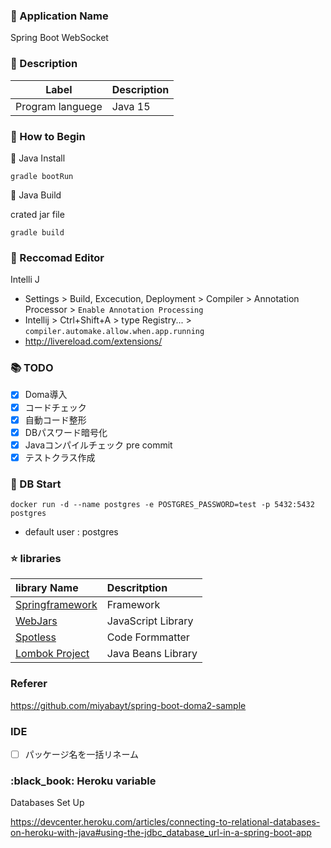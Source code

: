 ### :green_book: Application Name

Spring Boot WebSocket

### :blue_book: Description

| Label            | Description |
| ---------------- | ----------- |
| Program languege | Java 15     |

### :notebook: How to Begin

:orange:  Java Install

``
gradle bootRun
``

:apple:  Java Build

crated jar file

``
gradle build
``

### :star2: Reccomad Editor

Intelli J

- Settings > Build, Excecution, Deployment > Compiler > Annotation Processor > `Enable Annotation Processing`
- Intellij > Ctrl+Shift+A > type Registry... > `compiler.automake.allow.when.app.running`
- http://livereload.com/extensions/

### :books: TODO

- [x] Doma導入
- [x] コードチェック
- [x] 自動コード整形
- [x] DBパスワード暗号化
- [x] Javaコンパイルチェック pre commit
- [x] テストクラス作成

### :man: DB Start

``
docker run -d --name postgres -e POSTGRES_PASSWORD=test -p 5432:5432 postgres
``

- default user : postgres

### :star: libraries

| library Name | Descritption |
| :---------------------------------------| :-------------------------------|
| [Springframework](https://projects.spring.io/spring-framework/)| Framework |
| [WebJars](https://www.webjars.org/)| JavaScript Library |
| [Spotless](https://github.com/diffplug/spotless/tree/master/plugin-gradle) | Code Formmatter |
| [Lombok Project](https://projectlombok.org/) | Java Beans Library |

### Referer

https://github.com/miyabayt/spring-boot-doma2-sample

### IDE

- [ ] パッケージ名を一括リネーム

### :black_book: Heroku variable

Databases Set Up

https://devcenter.heroku.com/articles/connecting-to-relational-databases-on-heroku-with-java#using-the-jdbc_database_url-in-a-spring-boot-app
